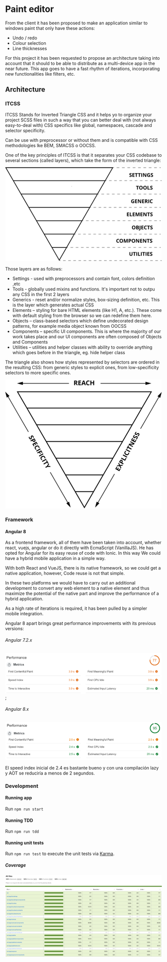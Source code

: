 # Paint editor
From the client it has been proposed to make an application similar to windows paint that only have these actions:

- Undo / redo
- Colour selection
- Line thicknesses

For this project it has been requested to propose an architecture taking into account that it should
to be able to distribute as a multi-device app in the near future. This app goes
to have a fast rhythm of iterations, incorporating new functionalities like filters, etc.

## Architecture

### ITCSS
ITCSS Stands for Inverted Triangle CSS and it helps yo to organize your project SCSS files in such a way that you can
better deal with (not always easy-to-deal with) CSS specifics like global, namespaces, cascade and selector 
specificity.

Can be use with preprocessor or without them and is compatible with CSS methodologies lke BEM, SMACSS o OOCSS.

One of the key principles of ITCSS is that it separates your CSS codebase to several sections (called layers), 
which take the form of the inverted triangle:

![triangle](./src/assets/img/itcss-layers2.svg)

Those layers are as follows:

- Settings - used with preprocessors and contain font, colors definition ,etc
- Tools - globally used mixins and functions. It's important not to outpu any CSS in the first 2 layers
- Generics - reset and/or normalize styles, box-sizing definition, etc. This is the 
layer which generates actual CSS
- Elements – styling for bare HTML elements (like H1, A, etc.). These come with default styling from the browser so we can redefine them here.
- Objects – class-based selectors which define undecorated design patterns, for example media object known from OOCSS
- Components – specific UI components. This is where the majority of our work takes place and our UI components are often composed of Objects and Components
- Utilities – utilities and helper classes with ability to override anything which goes before in the triangle, eg. hide helper class

The triangle also shows how styles represented by selectors are ordered in the resulting CSS: from generic styles to explicit ones, from 
low-specificity selectors to more specific ones.

![triangle-reach](./src/assets/img/itcss-key-metrics.svg)

### Framework

#### Angular 8
As a frontend framework, all of them have been taken into account, whether react, vuejs, angular or do it directly
with EcmaScript (VanillaJS). He has opted for Angular for its easy reuse of code with Ionic. In this way
We could have a hybrid mobile application in a simple way.

With both React and VueJS, there is its native framework, so we could get a native application, however,
Code reuse is not that simple.

In these two platforms we would have to carry out an additional development to convert any web element to a
native element and thus maximize the potential of the native part and improve the performance of a
hybrid application.

As a high rate of iterations is required, it has been pulled by a simpler mobile integration.

Angular 8 apart brings great performance improvements with its previous versions:

###### Angular 7.2.x
![a7-performance](./src/assets/img/a7-performance.png);

###### Angular 8.x
![a8-performance](./src/assets/img/a8-performance.png)

El speed index inicial de 2.4 es bastante bueno y con una compilación lazy y AOT se reduciría a menos de 2 segundos.

### Development

#### Running app
Run `npm run start`

#### Running TDD
Run `npm run tdd`

#### Running unit tests
Run `npm run test` to execute the unit tests via [Karma](https://karma-runner.github.io).

##### Coverage
![covearge](./src/assets/img/coverage.png)
